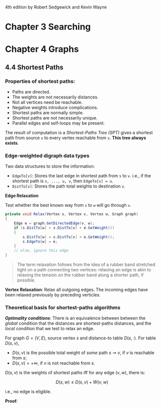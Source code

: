 4th edition by Robert Sedgewick and Kevin Wayne

# Chapter 3 Searching
# Chapter 4 Graphs

## 4.4 Shortest Paths

### Properties of shortest paths:

-   Paths are directed.
-   The weights are not necessarily distances.
-   Not all vertices need be reachable.
-   Negative weights introduce complications.
-   Shortest paths are normally simple.
-   Shortest paths are not necessarily unique.
-   Parallel edges and self-loops may be present.

The result of computation is a *Shortest-Paths Tree (SPT)* gives a shortest path from source `s` to every vertex reachable from `s`. **This tree always exists**.

### Edge-weighted digraph data types

Two data structures to store the information:

-   `EdgeTo[v]`: Stores the last edge in shortest path from `s` to `v`. i.e., if the shortest path is `s, ..., u, v`, then `EdgeTo[v] = u`.
-   `DistTo[v]`: Stores the path total weights to destination `v`.

**Edge Relaxation**

Test whether the best known way from `s` to `w` will go through `v`. 

```cs
private void Relax(Vertex s, Vertex v, Vertex w, Graph graph)
{
    Edge e = graph.GetDirectedEdge(v, w);
    if (s.DistTo[w] > s.DistTo[v] + e.GetWeight())
    {
        s.DistTo[w] = s.DistTo[v] + e.GetWeight();
        s.EdgeTo[w] = e;
    }
    // else, ignore this edge
}
```

> The term relaxation follows from the idea of a rubber band stretched tight on a path connecting two vertices: relaxing an edge is akin to relaxing the tension on the rubber band along a shorter path, if possible. 

**Vertex Relaxation**: Relax all outgoing edges. The incoming edges have been relaxed previously by preceding verticles.

### Theoretical basis for shortest-paths algorithms

***Optimality conditions***: There is an equivalence between between the *global* condition that the distances are shortest-paths distances, and the *local* condition that we test to relax an edge.

For graph $G = (V, E)$, source vertex $s$ and distance-to table $D(s, \cdot)$. For table $D(s, v)$, 

-   $D(s, v)$ is the possible total weight of *some* path $s \rightsquigarrow v$, if $v$ is reachable from $s$;
-   $D(s, v) = +\infty$, if $v$ is not reachable from $s$.

$D(s, v)$ is the weights of shortest paths iff for any edge $(v, w)$, there is:

$$D(s, w) \leq D(s, v) + W(v, w)$$

i.e., no edge is eligible.

**Proof**:

